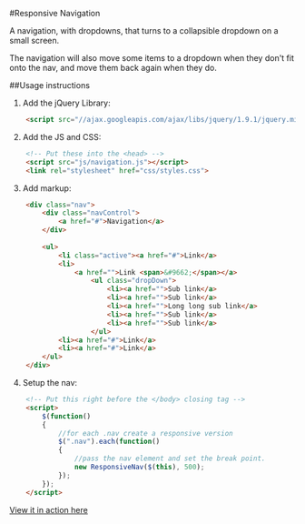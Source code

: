 #Responsive Navigation

A navigation, with dropdowns, that turns to a collapsible dropdown on a small screen.

The navigation will also move some items to a dropdown when they don't fit onto the nav, and move them back again when they do.

##Usage instructions

1. Add the jQuery Library:
```html
    <script src="//ajax.googleapis.com/ajax/libs/jquery/1.9.1/jquery.min.js"></script>
```

2. Add the JS and CSS:
```html
    <!-- Put these into the <head> -->
    <script src="js/navigation.js"></script>
    <link rel="stylesheet" href="css/styles.css">
```

3. Add markup:
```html
    <div class="nav">
        <div class="navControl">
            <a href="#">Navigation</a>
        </div>
            
        <ul>
            <li class="active"><a href="#">Link</a>
            <li>
                <a href="">Link <span>&#9662;</span></a>
                    <ul class="dropDown">
                        <li><a href="">Sub link</a>
                        <li><a href="">Sub link</a>
                        <li><a href="">Long long sub link</a>
                        <li><a href="">Sub link</a>
                        <li><a href="">Sub link</a>
                    </ul>
            <li><a href="#">Link</a>
            <li><a href="#">Link</a>
        </ul>
    </div>
```

4. Setup the nav:
```html
    <!-- Put this right before the </body> closing tag -->
    <script>
        $(function() 
        {
            //for each .nav create a responsive version
            $(".nav").each(function()
            {
                //pass the nav element and set the break point.
                new ResponsiveNav($(this), 500);
            });
        });
    </script>
```

[View it in action here](http://martinblackburn.github.com/responsive-nav/)